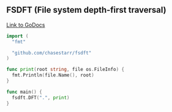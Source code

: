 ## FSDFT (File system depth-first traversal)

[Link to GoDocs](https://godoc.org/github.com/chasestarr/fsdft)

```go
import (
  "fmt"

  "github.com/chasestarr/fsdft"
)

func print(root string, file os.FileInfo) {
  fmt.Println(file.Name(), root)
}

func main() {
  fsdft.DFT(".", print)
}
```
